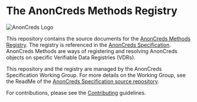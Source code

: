 # The AnonCreds Methods Registry

![AnonCreds Logo](https://raw.githubusercontent.com/AnonCreds-WG/anoncreds-spec/main/spec/images/logo/hl_anoncreds_color.svg)

This repository contains the source documents for the [AnonCreds Methods
Registry](https://anoncreds-wg.github.io/anoncreds-methods-registry).
The registry is referenced in the [AnonCreds
Specification](https://anoncreds-wg.github.io/anoncreds-spec/). AnonCreds
Methods are ways of registering and resolving AnonCreds objects on
specific Verifiable Data Registries (VDRs).

This repository and the registry are managed by the AnonCreds Specification Working Group. For more
details on the Working Group, see the ReadMe of the [AnonCreds Specification source repository](https://github.com/AnonCreds-WG/anoncreds-spec).

For contributions, please see the [Contributing](Contributing.md) guidelines.
